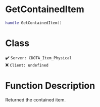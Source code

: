 # GetContainedItem
```lua
handle GetContainedItem()
```
# Class
✔️ `Server: CDOTA_Item_Physical`  
❌ `Client: undefined`  

# Function Description
Returned the contained item.
